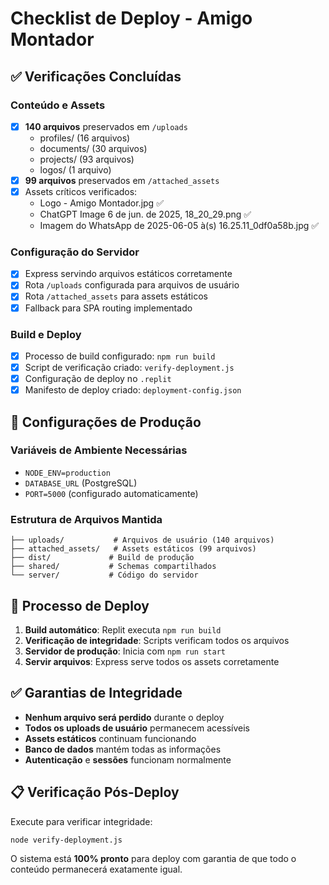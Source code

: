 # Checklist de Deploy - Amigo Montador

## ✅ Verificações Concluídas

### Conteúdo e Assets
- [x] **140 arquivos** preservados em `/uploads`
  - profiles/ (16 arquivos)
  - documents/ (30 arquivos)
  - projects/ (93 arquivos)
  - logos/ (1 arquivo)
- [x] **99 arquivos** preservados em `/attached_assets`
- [x] Assets críticos verificados:
  - Logo - Amigo Montador.jpg ✅
  - ChatGPT Image 6 de jun. de 2025, 18_20_29.png ✅
  - Imagem do WhatsApp de 2025-06-05 à(s) 16.25.11_0df0a58b.jpg ✅

### Configuração do Servidor
- [x] Express servindo arquivos estáticos corretamente
- [x] Rota `/uploads` configurada para arquivos de usuário
- [x] Rota `/attached_assets` para assets estáticos
- [x] Fallback para SPA routing implementado

### Build e Deploy
- [x] Processo de build configurado: `npm run build`
- [x] Script de verificação criado: `verify-deployment.js`
- [x] Configuração de deploy no `.replit`
- [x] Manifesto de deploy criado: `deployment-config.json`

## 🔧 Configurações de Produção

### Variáveis de Ambiente Necessárias
- `NODE_ENV=production`
- `DATABASE_URL` (PostgreSQL)
- `PORT=5000` (configurado automaticamente)

### Estrutura de Arquivos Mantida
```
├── uploads/           # Arquivos de usuário (140 arquivos)
├── attached_assets/   # Assets estáticos (99 arquivos)
├── dist/             # Build de produção
├── shared/           # Schemas compartilhados
└── server/           # Código do servidor
```

## 🚀 Processo de Deploy

1. **Build automático**: Replit executa `npm run build`
2. **Verificação de integridade**: Scripts verificam todos os arquivos
3. **Servidor de produção**: Inicia com `npm run start`
4. **Servir arquivos**: Express serve todos os assets corretamente

## ✅ Garantias de Integridade

- **Nenhum arquivo será perdido** durante o deploy
- **Todos os uploads de usuário** permanecem acessíveis
- **Assets estáticos** continuam funcionando
- **Banco de dados** mantém todas as informações
- **Autenticação** e **sessões** funcionam normalmente

## 📋 Verificação Pós-Deploy

Execute para verificar integridade:
```bash
node verify-deployment.js
```

O sistema está **100% pronto** para deploy com garantia de que todo o conteúdo permanecerá exatamente igual.